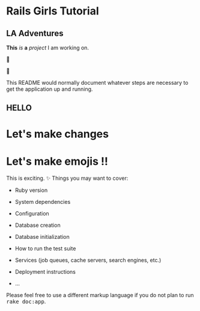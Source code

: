 # Rails Girls Tutorial

## LA Adventures

__This__ _is_ **a** *project* I am working on.

:lipstick:

:poop:

This README would normally document whatever steps are necessary to get the
application up and running.
## HELLO
# Let's make changes

# Let's make emojis !!
This is exciting.
:sparkles:
Things you may want to cover:

* Ruby version

* System dependencies

* Configuration

* Database creation

* Database initialization

* How to run the test suite

* Services (job queues, cache servers, search engines, etc.)

* Deployment instructions

* ...


Please feel free to use a different markup language if you do not plan to run
<tt>rake doc:app</tt>.
